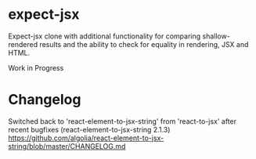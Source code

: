 # expect-jsx

Expect-jsx clone with additional functionality for comparing shallow-rendered results and the ability to check for equality in rendering, JSX and HTML.

Work in Progress

# Changelog

Switched back to 'react-element-to-jsx-string' from 'react-to-jsx' after recent bugfixes (react-element-to-jsx-string 2.1.3)
https://github.com/algolia/react-element-to-jsx-string/blob/master/CHANGELOG.md
